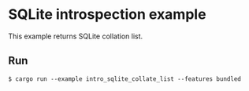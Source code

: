 # SQLite introspection example

This example returns SQLite collation list.

## Run

```
$ cargo run --example intro_sqlite_collate_list --features bundled
```
